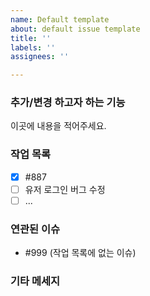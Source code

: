 ```yaml
---
name: Default template
about: default issue template
title: ''
labels: ''
assignees: ''

---
```


### 추가/변경 하고자 하는 기능
이곳에 내용을 적어주세요.

### 작업 목록
- [x] #887
- [ ] 유저 로그인 버그 수정
- [ ] ...

### 연관된 이슈
- #999 (작업 목록에 없는 이슈)

### 기타 메세지